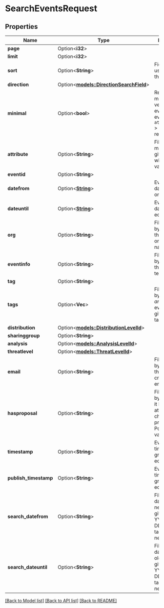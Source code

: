 # SearchEventsRequest

## Properties

Name | Type | Description | Notes
------------ | ------------- | ------------- | -------------
**page** | Option<**i32**> |  | [optional]
**limit** | Option<**i32**> |  | [optional]
**sort** | Option<**String**> | Field to be used to sort the result | [optional]
**direction** | Option<[**models::DirectionSearchField**](DirectionSearchField.md)> |  | [optional]
**minimal** | Option<**bool**> | Returns a minimal version of the event, only events with `attributeCount` > 0 will be returned | [optional][default to false]
**attribute** | Option<**String**> | Filter events matching the given string with attributes values | [optional]
**eventid** | Option<**String**> |  | [optional]
**datefrom** | Option<[**String**](string.md)> | Event creation date is greater or equal | [optional]
**dateuntil** | Option<[**String**](string.md)> | Event creation date is less or equal | [optional]
**org** | Option<**String**> | Filter events by matching the creator organisation name | [optional]
**eventinfo** | Option<**String**> | Filter events by matching the event info text | [optional]
**tag** | Option<**String**> |  | [optional]
**tags** | Option<**Vec<String>**> | Filter events by matching *any* of the event tags of a given list of tag names | [optional]
**distribution** | Option<[**models::DistributionLevelId**](DistributionLevelId.md)> |  | [optional]
**sharinggroup** | Option<**String**> |  | [optional]
**analysis** | Option<[**models::AnalysisLevelId**](AnalysisLevelId.md)> |  | [optional]
**threatlevel** | Option<[**models::ThreatLevelId**](ThreatLevelId.md)> |  | [optional]
**email** | Option<**String**> | Filter events by matching the event creator user email | [optional]
**hasproposal** | Option<**String**> | Filter events by checking if it has attributes with change proposals. Possible values: `0`, `1` | [optional]
**timestamp** | Option<**String**> | Event timestamp greater or equal | [optional]
**publish_timestamp** | Option<**String**> | Event publish timestamp greater or equal | [optional]
**search_datefrom** | Option<**String**> | Filters on the date, anything newer than the given date in YYYY-MM-DD format is taken - non-negatable | [optional]
**search_dateuntil** | Option<**String**> | Filters on the date, anything older than the given date in YYYY-MM-DD format is taken - non-negatable | [optional]

[[Back to Model list]](../README.md#documentation-for-models) [[Back to API list]](../README.md#documentation-for-api-endpoints) [[Back to README]](../README.md)


